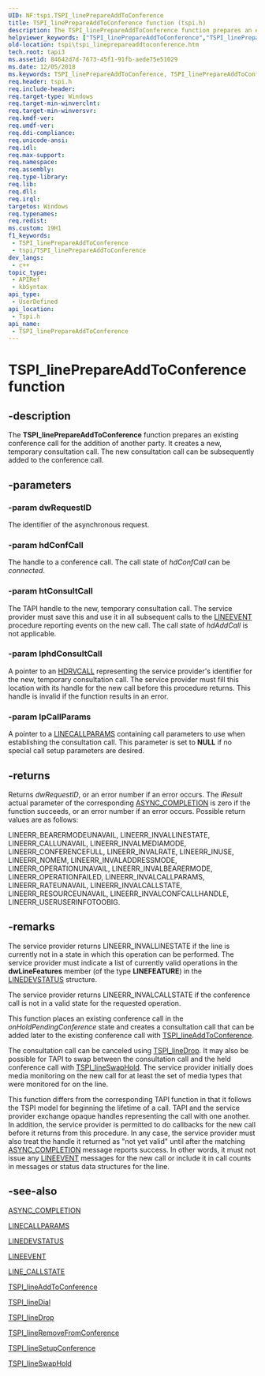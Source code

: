 ```yaml
---
UID: NF:tspi.TSPI_linePrepareAddToConference
title: TSPI_linePrepareAddToConference function (tspi.h)
description: The TSPI_linePrepareAddToConference function prepares an existing conference call for the addition of another party. It creates a new, temporary consultation call. The new consultation call can be subsequently added to the conference call.
helpviewer_keywords: ["TSPI_linePrepareAddToConference","TSPI_linePrepareAddToConference function [TAPI 2.2]","_tspi_tspi_lineprepareaddtoconference","tspi.tspi_lineprepareaddtoconference","tspi/TSPI_linePrepareAddToConference"]
old-location: tspi\tspi_lineprepareaddtoconference.htm
tech.root: tapi3
ms.assetid: 84642d7d-7673-45f1-91fb-aede75e51029
ms.date: 12/05/2018
ms.keywords: TSPI_linePrepareAddToConference, TSPI_linePrepareAddToConference function [TAPI 2.2], _tspi_tspi_lineprepareaddtoconference, tspi.tspi_lineprepareaddtoconference, tspi/TSPI_linePrepareAddToConference
req.header: tspi.h
req.include-header: 
req.target-type: Windows
req.target-min-winverclnt: 
req.target-min-winversvr: 
req.kmdf-ver: 
req.umdf-ver: 
req.ddi-compliance: 
req.unicode-ansi: 
req.idl: 
req.max-support: 
req.namespace: 
req.assembly: 
req.type-library: 
req.lib: 
req.dll: 
req.irql: 
targetos: Windows
req.typenames: 
req.redist: 
ms.custom: 19H1
f1_keywords:
 - TSPI_linePrepareAddToConference
 - tspi/TSPI_linePrepareAddToConference
dev_langs:
 - c++
topic_type:
 - APIRef
 - kbSyntax
api_type:
 - UserDefined
api_location:
 - Tspi.h
api_name:
 - TSPI_linePrepareAddToConference
---
```


# TSPI_linePrepareAddToConference function


## -description

The 
<b>TSPI_linePrepareAddToConference</b> function prepares an existing conference call for the addition of another party. It creates a new, temporary consultation call. The new consultation call can be subsequently added to the conference call.

## -parameters

### -param dwRequestID

The identifier of the asynchronous request.

### -param hdConfCall

The handle to a conference call. The call state of <i>hdConfCall</i> can be <i>connected</i>.

### -param htConsultCall

The TAPI handle to the new, temporary consultation call. The service provider must save this and use it in all subsequent calls to the 
<a href="https://docs.microsoft.com/windows/desktop/api/tspi/nc-tspi-lineevent">LINEEVENT</a> procedure reporting events on the new call. The call state of <i>hdAddCall</i> is not applicable.

### -param lphdConsultCall

A pointer to an 
<a href="https://docs.microsoft.com/windows/desktop/Tapi/hdrvline">HDRVCALL</a> representing the service provider's identifier for the new, temporary consultation call. The service provider must fill this location with its handle for the new call before this procedure returns. This handle is invalid if the function results in an error.

### -param lpCallParams

A pointer to a 
<a href="https://docs.microsoft.com/windows/desktop/api/tapi/ns-tapi-linecallparams">LINECALLPARAMS</a> containing call parameters to use when establishing the consultation call. This parameter is set to <b>NULL</b> if no special call setup parameters are desired.

## -returns

Returns <i>dwRequestID</i>, or an error number if an error occurs. The <i>lResult</i> actual parameter of the corresponding 
<a href="https://docs.microsoft.com/windows/desktop/api/tspi/nc-tspi-async_completion">ASYNC_COMPLETION</a> is zero if the function succeeds, or an error number if an error occurs. Possible return values are as follows:

LINEERR_BEARERMODEUNAVAIL, LINEERR_INVALLINESTATE, LINEERR_CALLUNAVAIL, LINEERR_INVALMEDIAMODE, LINEERR_CONFERENCEFULL, LINEERR_INVALRATE, LINEERR_INUSE, LINEERR_NOMEM, LINEERR_INVALADDRESSMODE, LINEERR_OPERATIONUNAVAIL, LINEERR_INVALBEARERMODE, LINEERR_OPERATIONFAILED, LINEERR_INVALCALLPARAMS, LINEERR_RATEUNAVAIL, LINEERR_INVALCALLSTATE, LINEERR_RESOURCEUNAVAIL, LINEERR_INVALCONFCALLHANDLE, LINEERR_USERUSERINFOTOOBIG.

## -remarks

The service provider returns LINEERR_INVALLINESTATE if the line is currently not in a state in which this operation can be performed. The service provider must indicate a list of currently valid operations in the <b>dwLineFeatures</b> member (of the type <b>LINEFEATURE</b>) in the 
<a href="https://docs.microsoft.com/windows/desktop/api/tapi/ns-tapi-linedevstatus">LINEDEVSTATUS</a> structure.

The service provider returns LINEERR_INVALCALLSTATE if the conference call is not in a valid state for the requested operation.

This function places an existing conference call in the <i>onHoldPendingConference</i> state and creates a consultation call that can be added later to the existing conference call with 
<a href="https://docs.microsoft.com/windows/desktop/api/tspi/nf-tspi-tspi_lineaddtoconference">TSPI_lineAddToConference</a>.

The consultation call can be canceled using 
<a href="https://docs.microsoft.com/windows/desktop/api/tspi/nf-tspi-tspi_linedrop">TSPI_lineDrop</a>. It may also be possible for TAPI to swap between the consultation call and the held conference call with 
<a href="https://docs.microsoft.com/windows/desktop/api/tspi/nf-tspi-tspi_lineswaphold">TSPI_lineSwapHold</a>. The service provider initially does media monitoring on the new call for at least the set of media types that were monitored for on the line.

This function differs from the corresponding TAPI function in that it follows the TSPI model for beginning the lifetime of a call. TAPI and the service provider exchange opaque handles representing the call with one another. In addition, the service provider is permitted to do callbacks for the new call before it returns from this procedure. In any case, the service provider must also treat the handle it returned as "not yet valid" until after the matching 
<a href="https://docs.microsoft.com/windows/desktop/api/tspi/nc-tspi-async_completion">ASYNC_COMPLETION</a> message reports success. In other words, it must not issue any 
<a href="https://docs.microsoft.com/windows/desktop/api/tspi/nc-tspi-lineevent">LINEEVENT</a> messages for the new call or include it in call counts in messages or status data structures for the line.

## -see-also

<a href="https://docs.microsoft.com/windows/desktop/api/tspi/nc-tspi-async_completion">ASYNC_COMPLETION</a>



<a href="https://docs.microsoft.com/windows/desktop/api/tapi/ns-tapi-linecallparams">LINECALLPARAMS</a>



<a href="https://docs.microsoft.com/windows/desktop/api/tapi/ns-tapi-linedevstatus">LINEDEVSTATUS</a>



<a href="https://docs.microsoft.com/windows/desktop/api/tspi/nc-tspi-lineevent">LINEEVENT</a>



<a href="https://docs.microsoft.com/previous-versions/windows/desktop/legacy/ms725219(v=vs.85)">LINE_CALLSTATE</a>



<a href="https://docs.microsoft.com/windows/desktop/api/tspi/nf-tspi-tspi_lineaddtoconference">TSPI_lineAddToConference</a>



<a href="https://docs.microsoft.com/windows/desktop/api/tspi/nf-tspi-tspi_linedial">TSPI_lineDial</a>



<a href="https://docs.microsoft.com/windows/desktop/api/tspi/nf-tspi-tspi_linedrop">TSPI_lineDrop</a>



<a href="https://docs.microsoft.com/windows/desktop/api/tspi/nf-tspi-tspi_lineremovefromconference">TSPI_lineRemoveFromConference</a>



<a href="https://docs.microsoft.com/windows/desktop/api/tspi/nf-tspi-tspi_linesetupconference">TSPI_lineSetupConference</a>



<a href="https://docs.microsoft.com/windows/desktop/api/tspi/nf-tspi-tspi_lineswaphold">TSPI_lineSwapHold</a>

